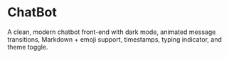 # ChatBot
A clean, modern chatbot front-end with dark mode, animated message transitions, Markdown + emoji support, timestamps, typing indicator, and theme toggle. 
